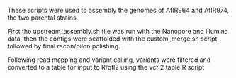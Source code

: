 These scripts were used to assembly the genomes of AfIR964 and AfIR974, the two parental strains

First the upstream_assembly.sh file was run with the Nanopore and Illumina data, then the contigs were scaffolded with the custom_merge.sh script, followed by final racon/pilon polishing.

Following read mapping and variant calling, variants were filtered and converted to a table for input to R/qtl2 using the vcf 2 table.R script
